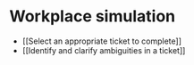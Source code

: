 # Workplace simulation

- [[Select an appropriate ticket to complete]]
- [[Identify and clarify ambiguities in a ticket]]
